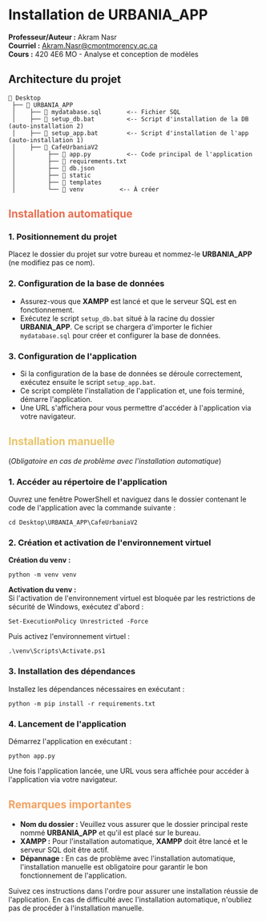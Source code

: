 # Installation de URBANIA_APP

**Professeur/Auteur :** Akram Nasr  
**Courriel :** [Akram.Nasr@cmontmorency.qc.ca](mailto:Akram.Nasr@cmontmorency.qc.ca)  
**Cours :** 420 4E6 MO - Analyse et conception de modèles

## Architecture du projet

```
📂 Desktop
 ├── 📂 URBANIA_APP
 │    ├── 📜 mydatabase.sql       <-- Fichier SQL
 │    ├── 📜 setup_db.bat         <-- Script d'installation de la DB (auto-installation 2)
 │    ├── 📜 setup_app.bat        <-- Script d'installation de l'app (auto-installation 1)
 │    ├── 📂 CafeUrbaniaV2
 │         ├── 📜 app.py          <-- Code principal de l'application
 │         ├── 📜 requirements.txt
 │         ├── 📜 db.json
 │         ├── 📂 static
 │         ├── 📂 templates
 │         └── 📂 venv          <-- À créer 

```
## <span style="color:#e76f51;">Installation automatique</span>

### 1. Positionnement du projet  
Placez le dossier du projet sur votre bureau et nommez-le **URBANIA_APP** (ne modifiez pas ce nom).

### 2. Configuration de la base de données  
- Assurez-vous que **XAMPP** est lancé et que le serveur SQL est en fonctionnement.  
- Exécutez le script `setup_db.bat` situé à la racine du dossier **URBANIA_APP**. Ce script se chargera d'importer le fichier `mydatabase.sql` pour créer et configurer la base de données.

### 3. Configuration de l'application  
- Si la configuration de la base de données se déroule correctement, exécutez ensuite le script `setup_app.bat`.  
- Ce script complète l'installation de l'application et, une fois terminé, démarre l'application.  
- Une URL s'affichera pour vous permettre d'accéder à l'application via votre navigateur.

## <span style="color:#e9c46a;">Installation manuelle</span>  
(*Obligatoire en cas de problème avec l'installation automatique*)

### 1. Accéder au répertoire de l'application  
Ouvrez une fenêtre PowerShell et naviguez dans le dossier contenant le code de l'application avec la commande suivante :  

```
cd Desktop\URBANIA_APP\CafeUrbaniaV2
```

### 2. Création et activation de l'environnement virtuel  
**Création du venv :**  
```
python -m venv venv
```

**Activation du venv :**  
Si l'activation de l'environnement virtuel est bloquée par les restrictions de sécurité de Windows, exécutez d'abord :  
```
Set-ExecutionPolicy Unrestricted -Force
```

Puis activez l'environnement virtuel :  
```
.\venv\Scripts\Activate.ps1
```

### 3. Installation des dépendances  
Installez les dépendances nécessaires en exécutant :  
```
python -m pip install -r requirements.txt
```

### 4. Lancement de l'application  
Démarrez l'application en exécutant :  

```
python app.py
```
Une fois l'application lancée, une URL vous sera affichée pour accéder à l'application via votre navigateur.

## <span style="color:#f4a261;">Remarques importantes</span>

- **Nom du dossier :** Veuillez vous assurer que le dossier principal reste nommé **URBANIA_APP** et qu'il est placé sur le bureau.  
- **XAMPP :** Pour l'installation automatique, **XAMPP** doit être lancé et le serveur SQL doit être actif.  
- **Dépannage :** En cas de problème avec l'installation automatique, l'installation manuelle est obligatoire pour garantir le bon fonctionnement de l'application.

Suivez ces instructions dans l'ordre pour assurer une installation réussie de l'application. En cas de difficulté avec l'installation automatique, n'oubliez pas de procéder à l'installation manuelle.
